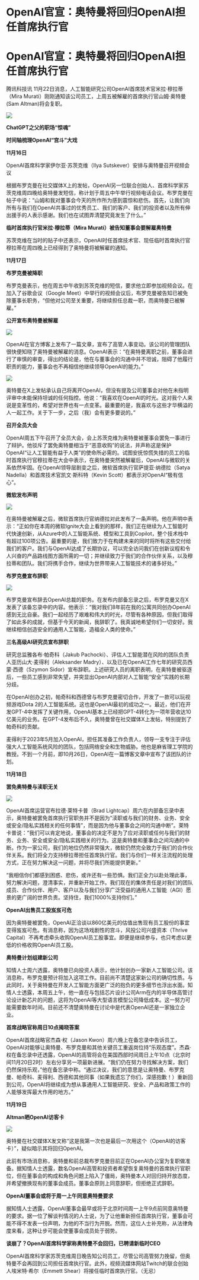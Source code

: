 # OpenAI官宣：奥特曼将回归OpenAI担任首席执行官

# OpenAI官宣：奥特曼将回归OpenAI担任首席执行官

腾讯科技讯 11月22日消息，人工智能研究公司OpenAI首席技术官米拉·穆拉蒂（Mira
Murati）刚刚通知该公司员工，上周五被解雇的首席执行官山姆·奥特曼(Sam Altman)将会复职。

![](https://inews.gtimg.com/om_bt/OkLCZRoSzH_e08FkviMR5RnRggdsnDMwiaGjEtPvWt67YAA/1000)

**ChatGPT之父的职场“惊魂”**

**时间轴梳理OpenAI“宫斗”大戏**

**11月16日**

OpenAI首席科学家伊尔亚·苏茨克维（Ilya Sutskever）安排与奥特曼召开视频会议

根据布罗克曼在社交媒体X上的发帖，OpenAI另一位联合创始人、首席科学家苏茨克维周四晚给奥特曼发短信，称计划于周五中午举行视频电话会议。布罗克曼在帖子中说：“山姆和我对董事会今天的所作所为感到震惊和悲伤。首先，让我们向所有与我们在OpenAI共事过的优秀员工、我们的客户、我们的投资者以及所有伸出援手的人表示感谢。我们也在试图弄清楚究竟发生了什么。”

**临时首席执行官米拉·穆拉蒂（Mira Murati）被告知董事会要解雇奥特曼**

苏茨克维在当时的贴子中还表示，OpenAI时任首席技术官、现任临时首席执行官穆拉蒂在周四晚上已经得到了奥特曼将被解雇的通知。

**11月17日**

**布罗克曼被降职**

布罗克曼表示，他在周五中午收到苏茨克维的短信，要求他立即参加视频会议。在加入了谷歌会议（Google
Meet）中举行的视频会议后，布罗克曼被告知已被免除董事长职务，“但他对公司至关重要，将继续担任总裁一职，而奥特曼已被解雇。”

**公开宣布奥特曼被解雇**

![](//shizi.qq.com/image/view?c=shizibt&ct=bottom&f=PNG&i=im00s1nng0vqv41h&n=ht8oavqjidhusbnmdxro8cdontzpxl8f&s=1000&sign=483fd50455a0c0220e6f1b733394fa563e2639cb5e8771f7baba84baa8204c24&sp=news_bt&t=1700633568&u=5540552)

OpenAI在官方博客上发布了一篇文章，宣布了高管人事变动。该公司的管理团队很快便知晓了奥特曼被解雇的消息。OpenAI表示：“在奥特曼离职之前，董事会进行了审慎的审查，得出的结论是，他在与董事会的沟通中并不坦诚，阻碍了他履行职责的能力，董事会也不再相信他继续领导OpenAI的能力。”

![](//shizi.qq.com/image/view?c=shizibt&ct=bottom&f=PNG&i=im00s1nng0teuc8j&n=q0xaronnwsyjkv5scpzxjb88icrwgzll&s=1000&sign=d8ff599d1b21e4d3efcab072933da4d972d47d50bc6173f0ab460be670a6ee7a&sp=news_bt&t=1700633568&u=5540552)

奥特曼在X上发帖承认自己将离开OpenAI，但没有提及公司董事会对他在未指明评审中未能保持坦诚的任何指控。他说：“我喜欢在OpenAI的时光。这对我个人来说是变革性的，希望对世界也有一点变革。最重要的是，我喜欢与这些才华横溢的人一起工作。关于下一步，之后（我）会有更多要说的。”

**召开全员大会**

OpenAI周五下午召开了全员大会，会上苏茨克维为奥特曼被董事会罢免一事进行了辩护。他驳斥了罢免奥特曼相当于“恶意收购”的说法，并声称这是保护OpenAI“让人工智能有益于人类”的使命所必需的。试图安抚惊慌失措的员工的临时首席执行官穆拉蒂在大会中表示，在奥特曼突然被解雇后，OpenAI与微软的关系依然牢固。在OpenAI领导层剧变之后，微软首席执行官萨提亚·纳德拉（Satya
Nadella）和首席技术官凯文·斯科特（Kevin Scott）都表示对OpenAI“极有信心”。

**微软发布声明**

![](//shizi.qq.com/image/view?c=shizibt&ct=bottom&f=PNG&i=im00s1nng21muc44&n=qtrystxvswdfjpwyjoawpd5e4g8ukboy&s=1000&sign=9dc394d3a69c329ceb0c64015207a45543bf1be7340eab0815d91a2478e15bb8&sp=news_bt&t=1700633568&u=5540552)

在奥特曼被解雇之后，微软首席执行官纳德拉对此发布了一条声明。他在声明中表示：“正如你在本周的微软Ignite大会上看到的那样，我们正在继续为人工智能时代快速创新，从Azure中的人工智能系统、模型和工具到Copilot，整个技术栈中有超过100项公告。最重要的是，我们致力于在构建未来的同时将所有这些交付给我们的客户。我们与OpenAI达成了长期协议，可以完全访问我们在创新议程和令人兴奋的产品路线图方面所需的一切；并继续致力于我们的合作伙伴关系，以及穆拉蒂和团队。我们将携手合作，继续为世界带来人工智能技术的诸多好处。”

**布罗克曼宣布辞职**

![](//shizi.qq.com/image/view?c=shizibt&ct=bottom&f=PNG&i=im00s1nng0quv4aj&n=eckepa9grxqen1dql2mqlujtev14b5de&s=1000&sign=88757f1fd3c061510c0bb5b41c3e5e3680ce14f42ea1cb41d6f01a7b02722fba&sp=news_bt&t=1700633568&u=5540552)

布罗克曼宣布辞去OpenAI总裁的职务。在发布内部备忘录之后，布罗克曼又在X发表了该备忘录中的内容。他表示：“我对我们8年前在我的公寓共同创办OpenAI感到无比自豪。我们一起经历了艰难和伟大的时光，尽管有各种原因，但我们取得了如此多的成就，但基于今天的新闻，我辞职了。我真诚地希望你们一切安好。我继续相信创造安全的通用人工智能，造福全人类的使命。”

**三名高级AI研究员宣布辞职**

研究总监雅各布·帕奇科（Jakub Pachocki）、评估人工智能潜在风险的团队负责人亚历山大·麦得利（Aleksander
Madry）、以及已在OpenAI工作七年的研究员西蒙·西德（Szymon
Sidor）宣布辞职。上述研究人员的离职表明，在奥特曼被驱逐后，一些员工感到非常失望，并突显出OpenAI内部对人工智能“安全”实践的长期分歧。

在OpenAI创办之初，帕奇科和西德曾与布罗克曼密切合作，开发了一款可以玩视频游戏Dota
2的人工智能系统。这也是OpenAI最初的成功之一。最近，他们在开发GPT-4中发挥了关键作用，OpenAI基本上已经把GPT-4转化为一项年营收达10亿美元的业务。在GPT-4发布后不久，奥特曼曾在社交媒体X上发帖，特别提到了帕奇科的贡献。

麦得利于2023年5月加入OpenAI，担任其准备工作负责人，领导一支专注于评估强大人工智能系统风险的团队，包括网络安全和生物威胁。他也是麻省理工学院的教授。不到一个月前，即10月26日，OpenAI在一篇博客文章中宣布了该团队的计划。

**11月18日**

**罢免奥特曼与渎职无关**

![](//shizi.qq.com/image/view?c=shizibt&ct=bottom&f=PNG&i=im00s1nng1vmv471&n=uxdalvltgxjbre0xgqy39ngu9eujpxrc&s=1000&sign=96f9fac2f5d0916666330031136137378a4137da4b62a0d144a909a45b447dea&sp=news_bt&t=1700633568&u=5540552)

OpenAI首席运营官布拉德·莱特卡普（Brad
Lightcap）周六在内部备忘录中表示，奥特曼被罢免首席执行官职务并不是因为“渎职或与我们的财务、业务、安全或安全/隐私实践相关的任何事情”，而是因为他与董事会之间的沟通中断”。莱特卡普说：“我们可以肯定地说，董事会的决定不是为了应对渎职或任何与我们的财务、业务、安全或安全/隐私实践相关的行为。这是奥特曼和董事会之间沟通的中断。作为一家公司，我们的地位仍然非常强大，微软仍然完全致力于我们的合作伙伴关系。我们将全力支持穆拉蒂担任首席执行官。我们与你们一样关注流程的处理方式，正在努力解决这一问题，并将尽我们所能提供更新。”

“我相信你们都感到困惑、悲伤，或许还有一些恐惧。我们正全力以赴处理此事，努力解决问题，澄清事实，并重新开始工作。我们现在的集体责任是对我们的团队成员、合作伙伴、用户、客户以及与我们分享广泛受益的通用人工智能（AGI）愿景的更广阔的世界负责。坚持住，我们1000%支持你们。”

**OpenAI出售员工股岌岌可危**

因为奥特曼被罢免，OpenAI正洽谈以860亿美元的估值出售现有员工股份的事宜变得岌岌可危。有消息称，因为这场戏剧性的宫斗，风投公司兴盛资本（Thrive
Capital）不再考虑牵头收购OpenAI员工股事宜。即便是继续参与，也只考虑以更低的价格收购OpenAI员工股。

**奥特曼计划组建新公司**

知情人士周六透露，奥特曼已向投资人表示，他计划创办一家新人工智能公司。该消息称，布罗克曼预计将加入这项工作。目前尚不清楚这家新公司的确切性质。与此同时，关于奥特曼在开发人工智能方面更广泛的抱负的更多细节也浮出水面。知情人士透露，本周五上午，他一直在与包括芯片设计公司Arm在内的半导体高管讨论设计新芯片的问题，这将为OpenAI等大型语言模型公司降低成本。这一努力可能需要数年时间。目前还不清楚奥特曼在讨论中是代表OpenAI还是一家独立企业。

**首席战略官称周日10点揭晓答案**

OpenAI首席战略官杰森·权（Jason
Kwon）周六晚上在备忘录中告诉员工，OpenAI对能够让奥特曼、布罗克曼和其他关键员工重返岗位持“乐观态度”。杰森·权在备忘录中还透露，OpenAI的高管将会在美国西部时间周日上午10点（北京时间11月20日2时）左右分享另一项最新进展。“我们仍在努力寻找解决方案，我们仍然保持乐观，”他在备忘录中称。“通过决议，我们的意思是让奥特曼、布罗克曼、帕奇科、麦得利、西德和其他同事（如果我遗忘了你们，深感抱歉！）重新回到公司，OpenAI将继续成为想从事通用人工智能研究、安全、产品和政策工作的人能够发挥最大作用的地方。”

**11月19日**

**Altman晒OpenAI访客卡**

![](//shizi.qq.com/image/view?c=shizibt&ct=bottom&f=PNG&i=im00s1nng1rqucba&n=a6ibo31a3gmwgs7o5fwtafpzcrnqv4m8&s=1000&sign=b577b9186b77ab8c35cf9ce9bbe3f634990c1f01d01043ee90c94002f6b9f3ec&sp=news_bt&t=1700633568&u=5540552)

奥特曼在社交媒体X发文称“这是我第一次也是最后一次用这个（OpenAI的访客卡）”，疑似暗示其将回归OpenAI。

此前有市场消息称，奥特曼和前总裁布罗克曼目前正在OpenAI办公室为复职做准备。据知情人士透露，数名OpenAI高管和投资者希望恢复奥特曼的首席执行官职位，但在董事会的构成和角色问题上陷入了僵局，奥特曼本人对回归持开放态度，并希望撤换现有的董事会成员。董事会原则上同意辞职，但拒绝正式辞职。

**OpenAI董事会或将于周一上午同意奥特曼要求**

据知情人士透露，OpenAI董事会最早或将于北京时间周一上午9点前同意奥特曼的要求。据一位了解谈判情况的人士说，为了让他重新担任首席执行官，董事会可能不得不发表一份声明，为他的不当行为开脱。然而，这位人士补充称，从法律角度来看，这种让步可能会使董事会成员处于弱势。

**谈崩了？OpenAI首席科学家称奥特曼不会回归，已聘请新临时CEO**

OpenAI首席科学家苏茨克维周日晚告知公司员工，尽管公司高管努力挽留，但奥特曼不会再回到公司担任首席执行官。此外，视频流媒体网站Twitch的联合创始人埃米特·希尔（Emmett
Shear）将接任临时首席执行官。（无忌）

